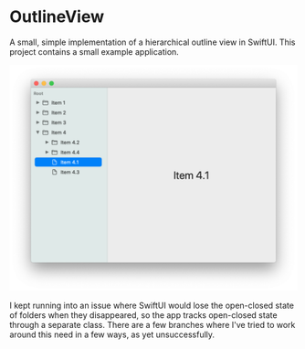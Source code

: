 # OutlineView

A small, simple implementation of a hierarchical outline view in SwiftUI. This project contains a small example application.

![OutlineView Screenshot](OutlineView-screenshot.png)

I kept running into an issue where SwiftUI would lose the open-closed state of folders when they disappeared, so the app tracks open-closed state through a separate class. There are a few branches where I've tried to work around this need in a few ways, as yet unsuccessfully.
